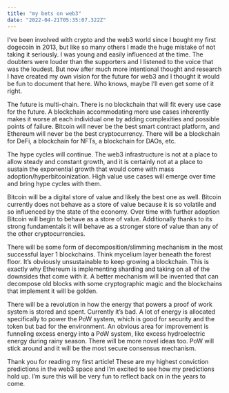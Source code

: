 ```yaml
---
title: "my bets on web3"
date: "2022-04-21T05:35:07.322Z"
---
```


I’ve been involved with crypto and the web3 world since I bought my first dogecoin in 2013, but like so many others I made the huge mistake of not taking it seriously. I was young and easily influenced at the time. The doubters were louder than the supporters and I listened to the voice that was the loudest. But now after much more intentional thought and research I have created my own vision for the future for web3 and I thought it would be fun to document that here. Who knows, maybe I’ll even get some of it right.

The future is multi-chain. There is no blockchain that will fit every use case for the future. A blockchain accommodating more use cases inherently makes it worse at each individual one by adding complexities and possible points of failure. Bitcoin will never be the best smart contract platform, and Ethereum will never be the best cryptocurrency. There will be a blockchain for DeFi, a blockchain for NFTs, a blockchain for DAOs, etc.

The hype cycles will continue. The web3 infrastructure is not at a place to allow steady and constant growth, and it is certainly not at a place to sustain the exponential growth that would come with mass adoption/hyperbitcoinization. High value use cases will emerge over time and bring hype cycles with them.

Bitcoin will be a digital store of value and likely the best one as well. Bitcoin currently does not behave as a store of value because it is so volatile and so influenced by the state of the economy. Over time with further adoption Bitcoin will begin to behave as a store of value. Additionally thanks to its strong fundamentals it will behave as a stronger store of value than any of the other cryptocurrencies.

There will be some form of decomposition/slimming mechanism in the most successful layer 1 blockchains. Think mycelium layer beneath the forest floor. It’s obviously unsustainable to keep growing a blockchain. This is exactly why Ethereum is implementing sharding and taking on all of the downsides that come with it. A better mechanism will be invented that can decompose old blocks with some cryptographic magic and the blockchains that implement it will be golden.

There will be a revolution in how the energy that powers a proof of work system is stored and spent. Currently it’s bad. A lot of energy is allocated specifically to power the PoW system, which is good for security and the token but bad for the environment. An obvious area for improvement is funneling excess energy into a PoW system, like excess hydroelectric energy during rainy season. There will be more novel ideas too. PoW will stick around and it will be the most secure consensus mechanism.

Thank you for reading my first article! These are my highest conviction predictions in the web3 space and I’m excited to see how my predictions hold up. I’m sure this will be very fun to reflect back on in the years to come.
